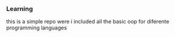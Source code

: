 ### Learning

this is a simple repo were i included all the basic oop for diferente programming languages

